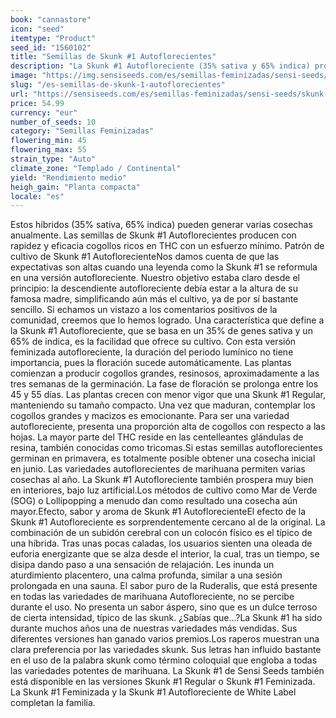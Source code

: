 ```yaml
---
book: "cannastore"
icon: "seed"
itemtype: "Product"
seed_id: "1560102"
title: "Semillas de Skunk #1 Autoflorecientes"
description: "La Skunk #1 Autofloreciente (35% sativa y 65% indica) produce cogollos ricos en THC en un tiempo récord con un esfuerzo mínimo. ¡Cómpralas ahora!"
image: "https://img.sensiseeds.com/es/semillas-feminizadas/sensi-seeds/skunk-1-automatic-image.png"
slug: "/es-semillas-de-skunk-1-autoflorecientes"
url: "https://sensiseeds.com/es/semillas-feminizadas/sensi-seeds/skunk-1-automatic?a_aid=cannastore"
price: 54.99
currency: "eur"
number_of_seeds: 10
category: "Semillas Feminizadas"
flowering_min: 45
flowering_max: 55
strain_type: "Auto"
climate_zone: "Templado / Continental"
yield: "Rendimiento medio"
heigh_gain: "Planta compacta"
locale: "es"
---
```

Estos híbridos (35% sativa, 65% indica) pueden generar varias cosechas anualmente. Las semillas de Skunk #1 Autoflorecientes producen con rapidez y eficacia cogollos ricos en THC con un esfuerzo mínimo. Patrón de cultivo de Skunk #1 AutoflorecienteNos damos cuenta de que las expectativas son altas cuando una leyenda como la Skunk #1 se reformula en una versión autofloreciente. Nuestro objetivo estaba claro desde el principio: la descendiente autofloreciente debía estar a la altura de su famosa madre, simplificando aún más el cultivo, ya de por sí bastante sencillo. Si echamos un vistazo a los comentarios positivos de la comunidad, creemos que lo hemos logrado. Una característica que define a la Skunk #1 Autofloreciente, que se basa en un 35% de genes sativa y un 65% de indica, es la facilidad que ofrece su cultivo. Con esta versión feminizada autofloreciente, la duración del periodo lumínico no tiene importancia, pues la floración sucede automáticamente. Las plantas comienzan a producir cogollos grandes, resinosos, aproximadamente a las tres semanas de la germinación. La fase de floración se prolonga entre los 45 y 55 días. Las plantas crecen con menor vigor que una Skunk #1 Regular, manteniendo su tamaño compacto. Una vez que maduran, contemplar los cogollos grandes y macizos es emocionante. Para ser una variedad autofloreciente, presenta una proporción alta de cogollos con respecto a las hojas. La mayor parte del THC reside en las centelleantes glándulas de resina, también conocidas como tricomas.Si estas semillas autoflorecientes germinan en primavera, es totalmente posible obtener una cosecha inicial en junio. Las variedades autoflorecientes de marihuana permiten varias cosechas al año. La Skunk #1 Autofloreciente también prospera muy bien en interiores, bajo luz artificial.Los métodos de cultivo como Mar de Verde (SOG) o Lollipopping a menudo dan como resultado una cosecha aún mayor.Efecto, sabor y aroma de Skunk #1 AutoflorecienteEl efecto de la Skunk #1 Autofloreciente es sorprendentemente cercano al de la original. La combinación de un subidón cerebral con un colocón físico es el típico de una híbrida. Tras unas pocas caladas, los usuarios sienten una oleada de euforia energizante que se alza desde el interior, la cual, tras un tiempo, se disipa dando paso a una sensación de relajación. Les inunda un aturdimiento placentero, una calma profunda, similar a una sesión prolongada en una sauna. El sabor puro de la Ruderalis, que está presente en todas las variedades de marihuana Autofloreciente, no se percibe durante el uso. No presenta un sabor áspero, sino que es un dulce terroso de cierta intensidad, típico de las skunk. ¿Sabías que…?La Skunk #1 ha sido durante muchos años una de nuestras variedades más vendidas. Sus diferentes versiones han ganado varios premios.Los raperos muestran una clara preferencia por las variedades skunk. Sus letras han influido bastante en el uso de la palabra skunk como término coloquial que engloba a todas las variedades potentes de marihuana. La Skunk #1 de Sensi Seeds también está disponible en las versiones Skunk #1 Regular o Skunk #1 Feminizada. La Skunk #1 Feminizada y la Skunk #1 Autofloreciente de White Label completan la familia.
